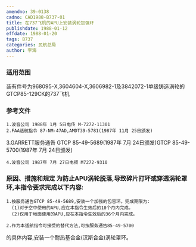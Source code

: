 ```yaml
---
amendno: 39-0138
cadno: CAD1988-B737-01
title: 在737飞机的APU上安装涡轮加强环
publishdate: 1988-01-12
effdate: 1988-01-20
tags: B737
categories: 民航总局
author: 李海
---
```


### 适用范围 
装有件号为968095-X,3604604-X,3606982-1及3842072-1单级铸造涡轮的GTCP85-129CK的737飞机

<!--more-->
### 参考文件
    1.波音公司 1988年 1月 5日电传 M-7272-11301 
    2.FAA适航指令 87-NM-47AD,AMDT39-5781(1987年 11月 25日颁发) 
3.GARRETT服务通告 GTCP 85-49-5689(1987年 7月 24日颁发)GTCP 85-49-5700(1987年 7月 24日颁发) 

    4.波音公司 1987年 7月 27日电报 M7272-9310 

### 原因、措施和规定     为防止APU涡轮脱落,导致碎片打坏或穿透涡轮罩环,本指令要求完成以下内容: 
    1.按服务通告GTCP 85-49-5689,安装一个加强的包容环。完成期限为: 
      (1)对于空中使用的APU,应在本指令生效后的18个月内完成。 
      (2)仅用于地面使用的APU,应在本指令生效后的36个月内完成。

    2.作为本适航指令可接受的替代方法,可按服务通告85-49-5700
  
的具体内容,安装一个耐热基合金(汉斯合金)涡轮罩环。
